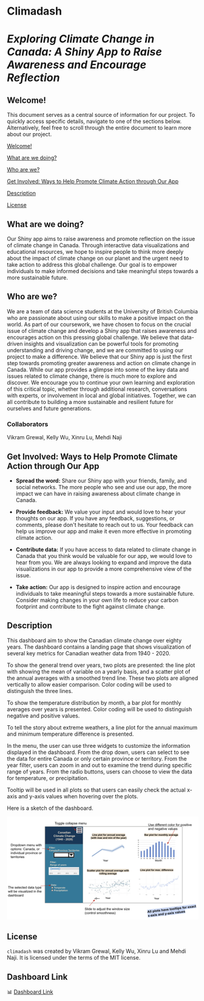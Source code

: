 # Climadash
***Exploring Climate Change in Canada: A Shiny App to Raise Awareness and Encourage Reflection***
===

## Welcome!

This document serves as a central source of information for our project. To quickly access specific details, navigate to one of the sections below. Alternatively, feel free to scroll through the entire document to learn more about our project.



[Welcome!](#welcome)

[What are we doing?](#what-are-we-doing)

[Who are we?](#who-are-we)

[Get Involved: Ways to Help Promote Climate Action through Our App](#get-involved-ways-to-help-promote-climate-action-through-our-app)

[Description](#description)

[License](#license)

## What are we doing?
Our Shiny app aims to raise awareness and promote reflection on the issue of climate change in Canada. Through interactive data visualizations and educational resources, we hope to inspire people to think more deeply about the impact of climate change on our planet and the urgent need to take action to address this global challenge. Our goal is to empower individuals to make informed decisions and take meaningful steps towards a more sustainable future.

## Who are we?
We are a team of data science students at the University of British Columbia who are passionate about using our skills to make a positive impact on the world. As part of our coursework, we have chosen to focus on the crucial issue of climate change and develop a Shiny app that raises awareness and encourages action on this pressing global challenge. We believe that data-driven insights and visualization can be powerful tools for promoting understanding and driving change, and we are committed to using our project to make a difference.
We believe that our Shiny app is just the first step towards promoting greater awareness and action on climate change in Canada. While our app provides a glimpse into some of the key data and issues related to climate change, there is much more to explore and discover. We encourage you to continue your own learning and exploration of this critical topic, whether through additional research, conversations with experts, or involvement in local and global initiatives. Together, we can all contribute to building a more sustainable and resilient future for ourselves and future generations.

### Collaborators
Vikram Grewal, Kelly Wu, Xinru Lu, Mehdi Naji

## Get Involved: Ways to Help Promote Climate Action through Our App

- **Spread the word:** 
  Share our Shiny app with your friends, family, and social networks. The more people who see and use our app, the more impact we can have in raising awareness about climate change in Canada.

- **Provide feedback:** 
  We value your input and would love to hear your thoughts on our app. If you have any feedback, suggestions, or comments, please don't hesitate to reach out to us. Your feedback can help us improve our app and make it even more effective in promoting climate action.

- **Contribute data:** 
  If you have access to data related to climate change in Canada that you think would be valuable for our app, we would love to hear from you. We are always looking to expand and improve the data visualizations in our app to provide a more comprehensive view of the issue.

- **Take action:** 
  Our app is designed to inspire action and encourage individuals to take meaningful steps towards a more sustainable future. Consider making changes in your own life to reduce your carbon footprint and contribute to the fight against climate change.

## Description

This dashboard aim to show the Canadian climate change over eighty years. The dashboard contains a landing page that shows visualization of several key metrics for Canadian weather data from 1940 - 2020. 

To show the general trend over years, two plots are presented: the line plot with showing the mean of variable on a yearly basis, and a scatter plot of the annual averages with a smoothed trend line. These two plots are aligned vertically to allow easier comparison. Color coding will be used to distinguish the three lines.

To show the temperature distribution by month, a bar plot for monthly averages over years is presented. Color coding will be used to distinguish negative and positive values.

To tell the story about extreme weathers, a line plot for the annual maximum and minimum temperature difference is presented. 

In the menu, the user can use three widgets to customize the information displayed in the dashboard. From the drop down, users can select to see the data for entire Canada or only certain province or territory. From the year filter, users can zoom in and out to examine the trend during specific range of years. From the radio buttons, users can choose to view the data for temperature, or precipitation. 

Tooltip will be used in all plots so that users can easily check the actual x-axis and y-axis values when hovering over the plots.

Here is a sketch of the dashboard.

![](img/Dashboard_Sketch_Climate.png)


## License

`climadash` was created by Vikram Grewal, Kelly Wu, Xinru Lu and Mehdi Naji. 
It is licensed under the terms of the MIT license.

## Dashboard Link
📊 [Dashboard Link](https://jlittlefull.shinyapps.io/climadash)


